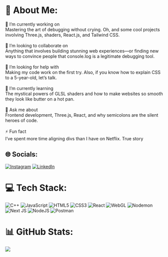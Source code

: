 # 💫 About Me:
🔭 I’m currently working on<br>Mastering the art of debugging without crying. Oh, and some cool projects involving Three.js, shaders, React.js, and Tailwind CSS.<br><br>👯 I’m looking to collaborate on<br>Anything that involves building stunning web experiences—or finding new ways to convince people that console.log is a legitimate debugging tool.<br><br>🤝 I’m looking for help with<br>Making my code work on the first try. Also, if you know how to explain CSS to a 5-year-old, let’s talk.<br><br>🌱 I’m currently learning<br>The mystical powers of GLSL shaders and how to make websites so smooth they look like butter on a hot pan.<br><br>💬 Ask me about<br>Frontend development, Three.js, React, and why semicolons are the silent heroes of code.<br><br>⚡ Fun fact<br>I’ve spent more time aligning divs than I have on Netflix. True story


## 🌐 Socials:
[![Instagram](https://img.shields.io/badge/Instagram-%23E4405F.svg?logo=Instagram&logoColor=white)](https://instagram.com/vipinpathak0) [![LinkedIn](https://img.shields.io/badge/LinkedIn-%230077B5.svg?logo=linkedin&logoColor=white)](https://www.linkedin.com/in/tavishaa-jaiswal-5a133a231/) 
# 💻 Tech Stack:
![C++](https://img.shields.io/badge/c++-%2300599C.svg?style=for-the-badge&logo=c%2B%2B&logoColor=white) ![JavaScript](https://img.shields.io/badge/javascript-%23323330.svg?style=for-the-badge&logo=javascript&logoColor=%23F7DF1E) ![HTML5](https://img.shields.io/badge/html5-%23E34F26.svg?style=for-the-badge&logo=html5&logoColor=white) ![CSS3](https://img.shields.io/badge/css3-%231572B6.svg?style=for-the-badge&logo=css3&logoColor=white) ![React](https://img.shields.io/badge/react-%2320232a.svg?style=for-the-badge&logo=react&logoColor=%2361DAFB) ![WebGL](https://img.shields.io/badge/WebGL-990000?logo=webgl&logoColor=white&style=for-the-badge) ![Nodemon](https://img.shields.io/badge/NODEMON-%23323330.svg?style=for-the-badge&logo=nodemon&logoColor=%BBDEAD) ![Next JS](https://img.shields.io/badge/Next-black?style=for-the-badge&logo=next.js&logoColor=white) ![NodeJS](https://img.shields.io/badge/node.js-6DA55F?style=for-the-badge&logo=node.js&logoColor=white) ![Postman](https://img.shields.io/badge/Postman-FF6C37?style=for-the-badge&logo=postman&logoColor=white)
# 📊 GitHub Stats:

![](https://github-readme-stats.vercel.app/api/top-langs/?username=vipin018&theme=transparent&hide_border=true&include_all_commits=true&count_private=false&layout=compact)

<!-- Proudly created with GPRM ( https://gprm.itsvg.in ) -->
